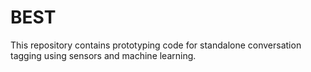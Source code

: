 # BEST
This repository contains prototyping code for standalone conversation tagging using sensors and machine learning.
